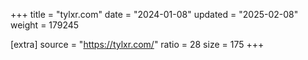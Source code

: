 +++
title = "tylxr.com"
date = "2024-01-08"
updated = "2025-02-08"
weight = 179245

[extra]
source = "https://tylxr.com/"
ratio = 28
size = 175
+++
